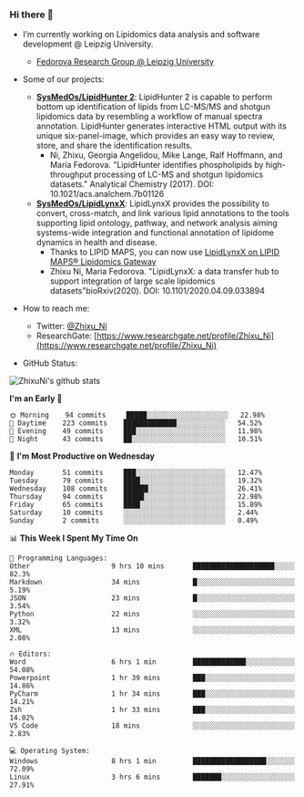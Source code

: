 ### Hi there 👋

- I’m currently working on Lipidomics data analysis and software development @ Leipzig University.
  + [Fedorova Research Group @ Leipzig University](https://home.uni-leipzig.de/fedorova/)
- Some of our projects:
  + **[SysMedOs/LipidHunter 2](https://github.com/SysMedOs/lipidhunter)**: LipidHunter 2 is capable to perform bottom up identification of lipids from LC-MS/MS and shotgun lipidomics data by resembling a workflow of manual spectra annotation. LipidHunter generates interactive HTML output with its unique six-panel-image, which provides an easy way to review, store, and share the identification results. 
    * Ni, Zhixu, Georgia Angelidou, Mike Lange, Ralf Hoffmann, and Maria Fedorova. "LipidHunter identifies phospholipids by high-throughput processing of LC-MS and shotgun lipidomics datasets." Analytical Chemistry (2017). DOI: 10.1021/acs.analchem.7b01126
  + **[SysMedOs/LipidLynxX](https://github.com/SysMedOs/LipidLynxX)**: LipidLynxX provides the possibility to convert, cross-match, and link various lipid annotations to the tools supporting lipid ontology, pathway, and network analysis aiming systems-wide integration and functional annotation of lipidome dynamics in health and disease.
    * Thanks to LIPID MAPS, you can now use [LipidLynxX on LIPID MAPS® Lipidomics Gateway](http://lipidmaps.org/lipidlynxx/)
    * Zhixu Ni, Maria Fedorova. "LipidLynxX: a data transfer hub to support integration of large scale lipidomics datasets"bioRxiv(2020). DOI: 10.1101/2020.04.09.033894
- How to reach me:
  + Twitter: [@Zhixu_Ni](https://twitter.com/Zhixu_Ni)
  + ResearchGate: [https://www.researchgate.net/profile/Zhixu_Ni](https://www.researchgate.net/profile/Zhixu_Ni)

- GitHub Status:

![ZhixuNi's github stats](https://github-readme-stats.vercel.app/api?username=ZhixuNi&show_icons=true&hide=issues)

<!--START_SECTION:waka-->
**I'm an Early 🐤** 

```text
🌞 Morning    94 commits     █████░░░░░░░░░░░░░░░░░░░░   22.98% 
🌆 Daytime    223 commits    █████████████░░░░░░░░░░░░   54.52% 
🌃 Evening    49 commits     ███░░░░░░░░░░░░░░░░░░░░░░   11.98% 
🌙 Night      43 commits     ██░░░░░░░░░░░░░░░░░░░░░░░   10.51%

```
📅 **I'm Most Productive on Wednesday** 

```text
Monday       51 commits     ███░░░░░░░░░░░░░░░░░░░░░░   12.47% 
Tuesday      79 commits     ████░░░░░░░░░░░░░░░░░░░░░   19.32% 
Wednesday    108 commits    ██████░░░░░░░░░░░░░░░░░░░   26.41% 
Thursday     94 commits     █████░░░░░░░░░░░░░░░░░░░░   22.98% 
Friday       65 commits     ████░░░░░░░░░░░░░░░░░░░░░   15.89% 
Saturday     10 commits     ░░░░░░░░░░░░░░░░░░░░░░░░░   2.44% 
Sunday       2 commits      ░░░░░░░░░░░░░░░░░░░░░░░░░   0.49%

```


📊 **This Week I Spent My Time On** 

```text
💬 Programming Languages: 
Other                    9 hrs 10 mins       ████████████████████░░░░░   82.3% 
Markdown                 34 mins             █░░░░░░░░░░░░░░░░░░░░░░░░   5.19% 
JSON                     23 mins             █░░░░░░░░░░░░░░░░░░░░░░░░   3.54% 
Python                   22 mins             ░░░░░░░░░░░░░░░░░░░░░░░░░   3.32% 
XML                      13 mins             ░░░░░░░░░░░░░░░░░░░░░░░░░   2.08%

🔥 Editors: 
Word                     6 hrs 1 min         █████████████░░░░░░░░░░░░   54.08% 
Powerpoint               1 hr 39 mins        ███░░░░░░░░░░░░░░░░░░░░░░   14.86% 
PyCharm                  1 hr 34 mins        ███░░░░░░░░░░░░░░░░░░░░░░   14.21% 
Zsh                      1 hr 33 mins        ███░░░░░░░░░░░░░░░░░░░░░░   14.02% 
VS Code                  18 mins             ░░░░░░░░░░░░░░░░░░░░░░░░░   2.83%

💻 Operating System: 
Windows                  8 hrs 1 min         ██████████████████░░░░░░░   72.09% 
Linux                    3 hrs 6 mins        ███████░░░░░░░░░░░░░░░░░░   27.91%

```


<!--END_SECTION:waka-->
